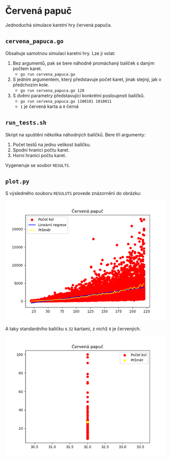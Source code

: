 # Červená papuč

Jednoduchá simulace karetní hry červená papuča.

## `cervena_papuca.go`

Obsahuje samotnou simulaci karetni hry. Lze ji volat:

1. Bez argumentů, pak se bere náhodně promáchaný balíček s daným počtem karet.
	- `go run cervena_papuca.go`
2. S jedním argumentem, který představuje počet karet, jinak stejný, jak v předchozím kole.
	- `go run cervena_papuca.go 120`
2. S dvěmi parametry představující konkrétní posloupnsti balíčků.
	- `go run cervena_papuca.go 1100101 1010011`
	- `1` je červená karta a `0` černá

## `run_tests.sh`

Skript na spuštění několika náhodných balíčků. Bere tři argumenty:

1. Počet testů na jednu velikost balíčku.
2. Spodní hranici počtu karet.
3. Horní hranici počtu karet.

Vygeneruje se soubor `RESULTS`.

## `plot.py`

S výsledného souboru `RESULUTS` provede znázornění do obrázku:

![obrázku](plot.png)

A taky standardního balíčku s `32` kartami, z nichž `8` je červených.

![obrázek](plot32.png)
